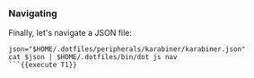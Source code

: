 ### Navigating

Finally, let's navigate a JSON file:
```
json="$HOME/.dotfiles/peripherals/karabiner/karabiner.json"
cat $json | $HOME/.dotfiles/bin/dot js nav
```{{execute T1}}
